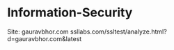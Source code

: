 # Information-Security

Site: gauravbhor.com
ssllabs.com/ssltest/analyze.html?d=gauravbhor.com&latest
